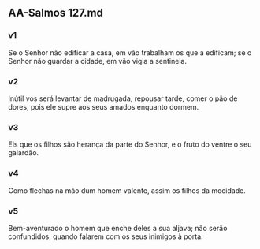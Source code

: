 ## AA-Salmos 127.md
### v1
 Se o Senhor não edificar a casa, em vão trabalham os que a edificam; se o Senhor não guardar a cidade, em vão vigia a sentinela.
### v2
 Inútil vos será levantar de madrugada, repousar tarde, comer o pão de dores, pois ele supre aos seus amados enquanto dormem.
### v3
 Eis que os filhos são herança da parte do Senhor, e o fruto do ventre o seu galardão.
### v4
 Como flechas na mão dum homem valente, assim os filhos da mocidade.
### v5
 Bem-aventurado o homem que enche deles a sua aljava; não serão confundidos, quando falarem com os seus inimigos à porta.
